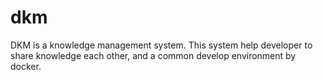 # dkm
DKM is a knowledge management system. This system help developer to share knowledge each other, and a common develop environment by docker.
